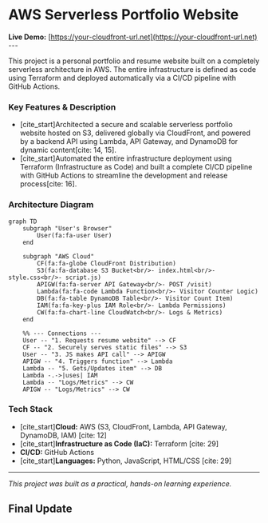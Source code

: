 # **AWS Serverless Portfolio Website**

**Live Demo:** [https://your-cloudfront-url.net](https://your-cloudfront-url.net) ---

This project is a personal portfolio and resume website built on a completely serverless architecture in AWS. The entire infrastructure is defined as code using Terraform and deployed automatically via a CI/CD pipeline with GitHub Actions.

### **Key Features & Description**

* [cite_start]Architected a secure and scalable serverless portfolio website hosted on S3, delivered globally via CloudFront, and powered by a backend API using Lambda, API Gateway, and DynamoDB for dynamic content[cite: 14, 15].
* [cite_start]Automated the entire infrastructure deployment using Terraform (Infrastructure as Code) and built a complete CI/CD pipeline with GitHub Actions to streamline the development and release process[cite: 16].

### **Architecture Diagram**
```mermaid
graph TD
    subgraph "User's Browser"
        User(fa:fa-user User)
    end

    subgraph "AWS Cloud"
        CF(fa:fa-globe CloudFront Distribution)
        S3(fa:fa-database S3 Bucket<br/>- index.html<br/>- style.css<br/>- script.js)
        APIGW(fa:fa-server API Gateway<br/>- POST /visit)
        Lambda(fa:fa-code Lambda Function<br/>- Visitor Counter Logic)
        DB(fa:fa-table DynamoDB Table<br/>- Visitor Count Item)
        IAM(fa:fa-key-plus IAM Role<br/>- Lambda Permissions)
        CW(fa:fa-chart-line CloudWatch<br/>- Logs & Metrics)
    end

    %% --- Connections ---
    User -- "1. Requests resume website" --> CF
    CF -- "2. Securely serves static files" --> S3
    User -- "3. JS makes API call" --> APIGW
    APIGW -- "4. Triggers function" --> Lambda
    Lambda -- "5. Gets/Updates item" --> DB
    Lambda -.->|uses| IAM
    Lambda -- "Logs/Metrics" --> CW
    APIGW -- "Logs/Metrics" --> CW
```

### **Tech Stack**

* [cite_start]**Cloud:** AWS (S3, CloudFront, Lambda, API Gateway, DynamoDB, IAM) [cite: 12]
* [cite_start]**Infrastructure as Code (IaC):** Terraform [cite: 29]
* **CI/CD:** GitHub Actions
* [cite_start]**Languages:** Python, JavaScript, HTML/CSS [cite: 29]

---
*This project was built as a practical, hands-on learning experience.*
## Final Update